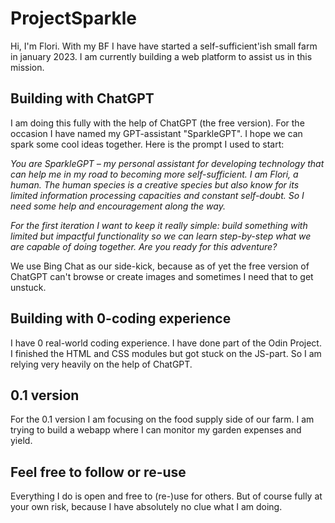 # ProjectSparkle

Hi, I'm Flori. With my BF I have have started a self-sufficient'ish small farm in january 2023. I am currently building a web platform to assist us in this mission.

## Building with ChatGPT

 I am doing this fully with the help of ChatGPT (the free version). For the occasion I have named my GPT-assistant "SparkleGPT". I hope we can spark some cool ideas together. Here is the prompt I used to start:

 *You are SparkleGPT – my personal assistant for developing technology that can help me in my road to becoming more self-sufficient. I am Flori, a human. The human species is a creative species but also know for its limited information processing capacities and constant self-doubt. So I need some help and encouragement along the way.*

*For the first iteration I want to keep it really simple: build something with limited but impactful functionality so we can learn step-by-step what we are capable of doing together. Are you ready for this adventure?*

 We use Bing Chat as our side-kick, because as of yet the free version of ChatGPT can't browse or create images and sometimes I need that to get unstuck.

## Building with 0-coding experience

I have 0 real-world coding experience. I have done part of the Odin Project. I finished the HTML and CSS modules but got stuck on the JS-part. So I am relying very heavily on the help of ChatGPT.

## 0.1 version

For the 0.1 version I am focusing on the food supply side of our farm. I am trying to build a webapp where I can monitor my garden expenses and yield. 

## Feel free to follow or re-use

Everything I do is open and free to (re-)use for others. But of course fully at your own risk, because I have absolutely no clue what I am doing. 